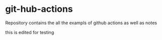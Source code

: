 # git-hub-actions
Repository contains the all the exampls of github actions as well as notes

this is edited for testing
